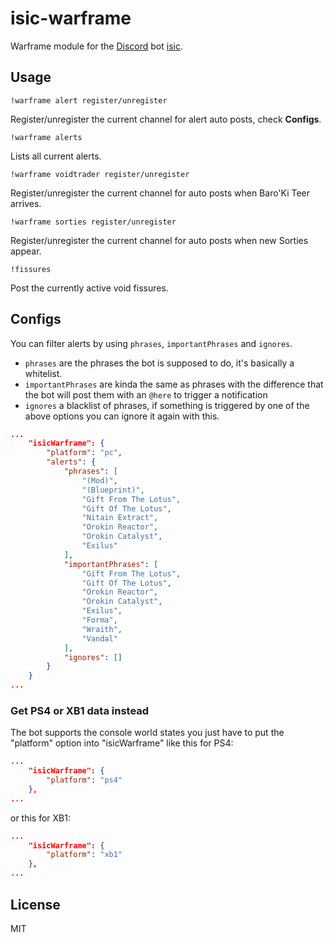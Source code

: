 # isic-warframe

Warframe module for the [Discord](https://discordapp.com) bot [isic](https://github.com/atomicptr/isic).

## Usage

`!warframe alert register/unregister`

Register/unregister the current channel for alert auto posts, check **Configs**.

`!warframe alerts`

Lists all current alerts.

`!warframe voidtrader register/unregister`

Register/unregister the current channel for auto posts when Baro'Ki Teer arrives.

`!warframe sorties register/unregister`

Register/unregister the current channel for auto posts when new Sorties appear.

`!fissures`

Post the currently active void fissures.

## Configs

You can filter alerts by using ```phrases```, ```importantPhrases``` and ```ignores```.

* ```phrases``` are the phrases the bot is supposed to do, it's basically a whitelist.
* ```importantPhrases``` are kinda the same as phrases with the difference that the bot will post them with an ```@here``` to trigger a notification
* ```ignores``` a blacklist of phrases, if something is triggered by one of the above options you can ignore it again with this.

```json
...
    "isicWarframe": {
        "platform": "pc",
        "alerts": {
            "phrases": [
                "(Mod)",
                "(Blueprint)",
                "Gift From The Lotus",
                "Gift Of The Lotus",
                "Nitain Extract",
                "Orokin Reactor",
                "Orokin Catalyst",
                "Exilus"
            ],
            "importantPhrases": [
                "Gift From The Lotus",
                "Gift Of The Lotus",
                "Orokin Reactor",
                "Orokin Catalyst",
                "Exilus",
                "Forma",
                "Wraith",
                "Vandal"
            ],
            "ignores": []
        }
    }
...
```

### Get PS4 or XB1 data instead

The bot supports the console world states you just have to put the "platform" option into "isicWarframe" like this for PS4:

```json
...
    "isicWarframe": {
        "platform": "ps4"
    },
...
```

or this for XB1:

```json
...
    "isicWarframe": {
        "platform": "xb1"
    },
...
```

## License

MIT
